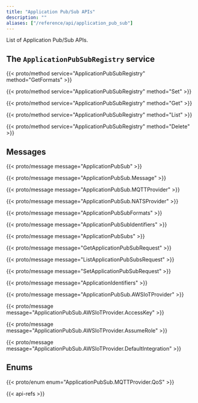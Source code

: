 ```yaml
---
title: "Application Pub/Sub APIs"
description: ""
aliases: ["/reference/api/application_pub_sub"]
---
```


List of Application Pub/Sub APIs.

<!--more-->

## The `ApplicationPubSubRegistry` service

{{< proto/method service="ApplicationPubSubRegistry" method="GetFormats" >}}

{{< proto/method service="ApplicationPubSubRegistry" method="Set" >}}

{{< proto/method service="ApplicationPubSubRegistry" method="Get" >}}

{{< proto/method service="ApplicationPubSubRegistry" method="List" >}}

{{< proto/method service="ApplicationPubSubRegistry" method="Delete" >}}

## Messages

{{< proto/message message="ApplicationPubSub" >}}

{{< proto/message message="ApplicationPubSub.Message" >}}

{{< proto/message message="ApplicationPubSub.MQTTProvider" >}}

{{< proto/message message="ApplicationPubSub.NATSProvider" >}}

{{< proto/message message="ApplicationPubSubFormats" >}}

{{< proto/message message="ApplicationPubSubIdentifiers" >}}

{{< proto/message message="ApplicationPubSubs" >}}

{{< proto/message message="GetApplicationPubSubRequest" >}}

{{< proto/message message="ListApplicationPubSubsRequest" >}}

{{< proto/message message="SetApplicationPubSubRequest" >}}

{{< proto/message message="ApplicationIdentifiers" >}}

{{< proto/message message="ApplicationPubSub.AWSIoTProvider" >}}

{{< proto/message message="ApplicationPubSub.AWSIoTProvider.AccessKey" >}}

{{< proto/message message="ApplicationPubSub.AWSIoTProvider.AssumeRole" >}}

{{< proto/message message="ApplicationPubSub.AWSIoTProvider.DefaultIntegration" >}}

## Enums

{{< proto/enum enum="ApplicationPubSub.MQTTProvider.QoS" >}}

{{< api-refs >}}
